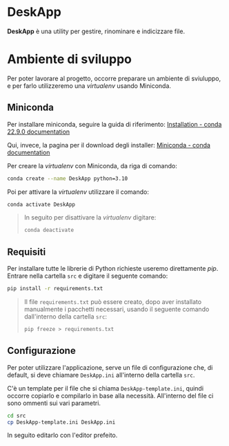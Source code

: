 # DeskApp

**DeskApp** è una utility per gestire, rinominare e indicizzare file.

# Ambiente di sviluppo

Per poter lavorare al progetto, occorre preparare un ambiente di sviuluppo, e per farlo utilizzeremo una *virtualenv* usando Miniconda.

## Miniconda

Per installare miniconda, seguire la guida di riferimento:
[Installation - conda 22.9.0 documentation](https://conda.io/projects/conda/en/stable/user-guide/install/index.html)

Qui, invece, la pagina per il download degli installer:
[Miniconda - conda documentation](https://docs.conda.io/en/latest/miniconda.html)

Per creare la *virtualenv* con Miniconda, da riga di comando:

```bash
conda create --name DeskApp python=3.10
```

Poi per attivare la *virtualenv* utilizzare il comando:

```bash
conda activate DeskApp
```

> In seguito per disattivare la *virtualenv* digitare:
> 
> ```bash
> conda deactivate
> ```

## Requisiti

Per installare tutte le librerie di Python richieste useremo direttamente *pip*. Entrare nella cartella ```src``` e digitare il seguente comando:

```bash
pip install -r requirements.txt
```

> Il file ```requirements.txt``` può essere creato, dopo aver installato manualmente i pacchetti necessari, usando il seguente comando dall'interno della cartella ```src```:
> 
> ```bash
> pip freeze > requirements.txt
> ```

## Configurazione

Per poter utilizzare l'applicazione, serve un file di configurazione che, di default, si deve chiamare `DeskApp.ini` all'interno della cartella `src`.

C'è un template per il file che si chiama `DeskApp-template.ini`, quindi occorre copiarlo e compilarlo in base alla necessità. All'interno del file ci sono ommenti sui vari parametri.

```bash
cd src
cp DeskApp-template.ini DeskApp.ini
```

In seguito editarlo con l'editor prefeito.
